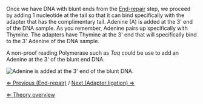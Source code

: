 Once we have DNA with blunt ends from the
[End-repair](/wiki/End-repair "wikilink") step, we proceed by adding 1
nucleotide at the tail so that it can bind specifically with the adapter
that has the complimentary tail. Adenine (A) is added at the 3' end of
the DNA sample. As you remember, Adenine pairs up specifically with
Thymine. The adapters have Thymine at the 3' end that will specifically
bind to the 3' Adenine of the DNA sample.

A non-proof reading Polymerase such as *Taq* could be use to add an
Adenine at the 3' of the blunt end DNA.

![Adenine is added at the 3' end of the blunt DNA.]( Atailing.png "Adenine is added at the 3' end of the blunt DNA.")

[⇐ Previous (End-repair)](/wiki/End-repair "wikilink") / [Next (Adapter ligation) ⇒](/wiki/Adapter_ligation "wikilink")

[⇐ Theory overview](/wiki/NGS_Case "wikilink")

